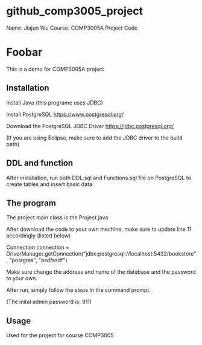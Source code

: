 # github_comp3005_project
Name: Jiajun Wu
Course: COMP3005A
Project Code

# Foobar

This is a demo for COMP3005A project

## Installation

Install Java (this programe uses JDBC)

Install PostgreSQL https://www.postgresql.org/

Download the PostgreSQL JDBC Driver https://jdbc.postgresql.org/
 
(If you are using Eclipse, make sure to add the JDBC driver to the build path)

## DDL and function

After installation, run both DDL.sql and Functions.sql file on PostgreSQL to create tables and insert basic data

## The program

The project main class is the Project.java

After download the code to your own mechine, make sure to update line 11 accordingly (listed below)

Connection connection = DriverManager.getConnection("jdbc:postgresql://localhost:5432/bookstore", "postgres", "asdfasdf")

Make sure change the address and name of the database and the password to your own.

After run, simply follow the steps in the command prompt.

(The inital admin password is: 911)

## Usage

Used for the project for course COMP3005
